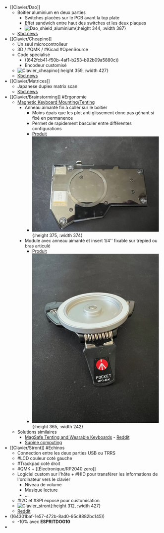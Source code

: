 - [[Clavier/Dao]]
	- Boitier aluminium en deux parties
		- Switches placées sur le PCB avant la top plate
		- Effet sandwich entre haut des switches et les deux plaques
		- ![Dao_shield_aluminium](https://kbd.news/pic/2023/118/1960.jpg){:height 344, :width 387}
	- [Kbd.news](https://kbd.news/DaoShield-1960.html)
- [[Clavier/Cheapino]]
	- Un seul microcontrolleur
	- 3D / #QMK / #Kicad #OpenSource
	- Code spécialisé
		- ((642fcb41-f50b-4af1-b253-b92b09a5880c))
		- Encodeur customisé
	- ![Clavier_cheapino](https://kbd.news/pic/2023/119/1972.jpg){:height 359, :width 427}
	- [Kbd.news](https://kbd.news/Cheapino-1972.html)
- [[Clavier/Matrices]]
	- Japanese duplex matrix scan
	- [Kbd.news](https://kbd.news/The-Japanese-duplex-matrix-1391.html)
- [[Clavier/Brainstorming]] #Ergonomie
	- [Magnetic Keyboard Mounting/Tenting](https://github.com/SethMilliken/swept-corne-zmk/blob/magsafe-mount/README.md)
		- Anneau aimanté fin à coller sur le boitier
			- Moins épais que les plot anti glissement donc pas génant si fixé en permanence
			- Permet de rapidement basculer entre différentes configurations
			- [Produit](https://www.amazon.com/dp/B09LQLZKSD)
			- ![Magsafe_clavier](https://github.com/SethMilliken/swept-corne-zmk/raw/magsafe-mount/images/zen-ring.jpeg){:height 375, :width 374}
		- Module avec anneau aimanté et insert 1/4'' fixable sur trepied ou bras articulé
			- [Produit](https://www.amazon.com/dp/B0BRKPVPQR)
			- ![Magsafe_holder](https://github.com/SethMilliken/swept-corne-zmk/raw/magsafe-mount/images/tripod.jpeg){:height 365, :width 242}
	- Solutions similaires
		- [MagSafe Tenting and Wearable Keyboards](https://evantravers.com/articles/2023/04/06/magsafe-tenting-and-wearable-keyboards/) - [Reddit](https://www.reddit.com/r/ErgoMechKeyboards/comments/12dr3pb/magsafe_pocket_mount_with_corneish_zen/)
		- [Supine computing](https://mgsloan.com/posts/supine-computing/)
- [[Clavier/Stront]] #Echinos
	- Connection entre les deux parties USB ou TRRS
	- #LCD couleur coté gauche
	- #Trackpad coté droit
	- #QMK + [[Électronique/RP2040 zero]]
	- Logiciel custom sur l'hôte + #HID pour transférer les informations de l'ordinateur vers le clavier
		- Niveau de volume
		- Musique lecture
		- ...
	- #I2C et #SPI exposé pour customisation
	- ![Clavier_stront](https://github.com/zzeneg/stront/raw/main/images/top.jpg){:height 312, :width 427}
	- [Reddit](https://www.reddit.com/r/ErgoMechKeyboards/comments/12ehj0h/stront_38_key_split_wth_lcd_and_trackpad/)
- ((64301baf-1e57-472b-8ad0-95c8882bc145))
	- -10% avec **ESPRITDOG10**
-